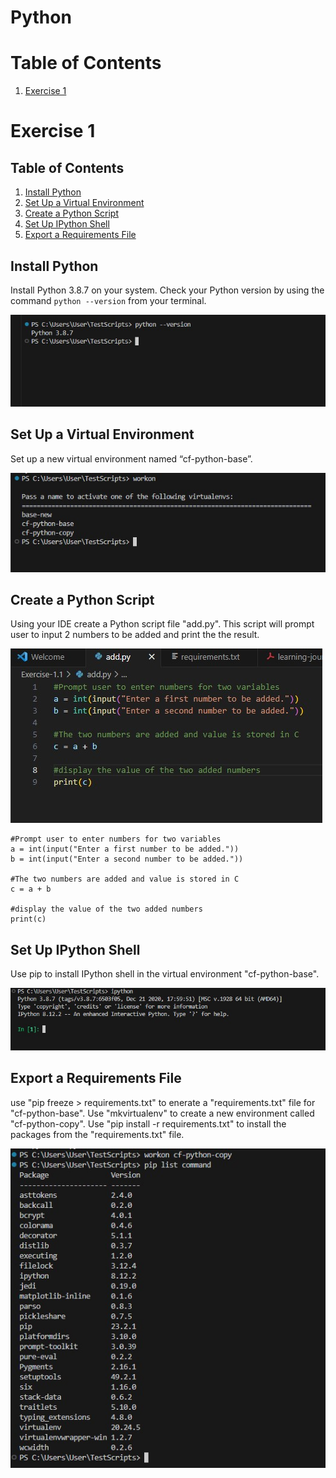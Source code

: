 # Python

# Table of Contents

1. [Exercise 1](#exercise-1)

# Exercise 1

## Table of Contents

1. [Install Python](#install-python)
2. [Set Up a Virtual Environment](#set-up-a-virtual-environment)
3. [Create a Python Script](#create-a-python-script)
4. [Set Up IPython Shell](#set-up-ipython-shell)
5. [Export a Requirements File](#export-a-requirements-file)


## Install Python

Install Python 3.8.7 on your system. Check your Python version by using the command `python --version` from your terminal.

![Step 1](./Exercise-1.1/screenshots/step_1.jpg)

## Set Up a Virtual Environment

Set up a new virtual environment named “cf-python-base”.

![Step 2](./Exercise-1.1/screenshots/step_2.jpg)

## Create a Python Script

Using your IDE create a Python script file "add.py". This script will prompt user to input 2 numbers to be added and print the the result.

![Step 3](./Exercise-1.1/screenshots/step_3.jpg)

```
#Prompt user to enter numbers for two variables
a = int(input("Enter a first number to be added."))
b = int(input("Enter a second number to be added."))

#The two numbers are added and value is stored in C
c = a + b

#display the value of the two added numbers
print(c)
```

## Set Up IPython Shell

Use pip to install IPython shell in the virtual environment "cf-python-base".

![Step 4](./Exercise-1.1/screenshots/step_4.jpg)

## Export a Requirements File

use "pip freeze > requirements.txt" to enerate a "requirements.txt" file for "cf-python-base". Use "mkvirtualenv" to create a new environment called "cf-python-copy". Use "pip install -r requirements.txt" to install the packages from the "requirements.txt" file.

![Step 5](./Exercise-1.1/screenshots/step_5.jpg)
